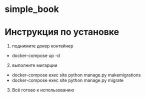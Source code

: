 # simple_book
 
# Инструкция по установке

1. поднимите докер контейнер
  * docker-compose up -d
2. выполните мигарции 
  * docker-compose exec site python manage.py makemigrations 
  * docker-compose exec site python manage.py migrate
3. Всё готово к использованию
